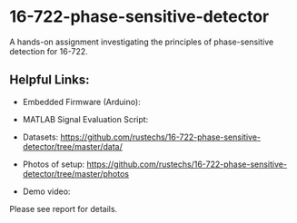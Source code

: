 # 16-722-phase-sensitive-detector

A hands-on assignment investigating the principles of phase-sensitive detection for 16-722.

## Helpful Links:

- Embedded Firmware (Arduino):

- MATLAB Signal Evaluation Script: 

- Datasets: https://github.com/rustechs/16-722-phase-sensitive-detector/tree/master/data/

- Photos of setup: https://github.com/rustechs/16-722-phase-sensitive-detector/tree/master/photos

- Demo video:

Please see report for details.
